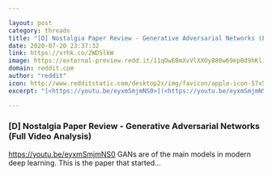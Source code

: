 ```yaml
---

layout: post
category: threads
title: "[D] Nostalgia Paper Review - Generative Adversarial Networks (Full Video Analysis)"
date: 2020-07-20 23:37:32
link: https://vrhk.co/2WD5lkW
image: https://external-preview.redd.it/11qOwEBmXvVlXXOy880w69epBd9hKlJWwlSZN_rTzGE.jpg?width=480&height=251.308900524&auto=webp&crop=480:251.308900524,smart&s=603bdd2356e7ac540e4b913cc6d8ed6e7895a517
domain: reddit.com
author: "reddit"
icon: http://www.redditstatic.com/desktop2x/img/favicon/apple-icon-57x57.png
excerpt: "[<https://youtu.be/eyxmSmjmNS0>](<https://youtu.be/eyxmSmjmNS0>) GANs are of the main models in modern deep learning. This is the paper that started..."

---
```


### [D] Nostalgia Paper Review - Generative Adversarial Networks (Full Video Analysis)

[<https://youtu.be/eyxmSmjmNS0>](<https://youtu.be/eyxmSmjmNS0>) GANs are of the main models in modern deep learning. This is the paper that started...